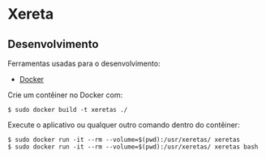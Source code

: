 # Xereta

## Desenvolvimento

Ferramentas usadas para o desenvolvimento:

* [Docker](https://docker.com/)

Crie um contêiner no Docker com:

    $ sudo docker build -t xeretas ./

Execute o aplicativo ou qualquer outro comando dentro do contêiner:

    $ sudo docker run -it --rm --volume=$(pwd):/usr/xeretas/ xeretas
    $ sudo docker run -it --rm --volume=$(pwd):/usr/xeretas/ xeretas bash
